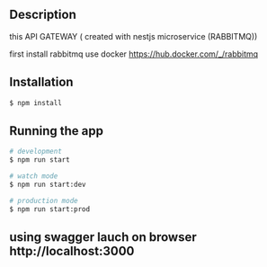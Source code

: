 



## Description

this API GATEWAY ( created with nestjs microservice (RABBITMQ))

first install rabbitmq use docker
https://hub.docker.com/_/rabbitmq

## Installation

```bash
$ npm install
```

## Running the app

```bash
# development
$ npm run start

# watch mode
$ npm run start:dev

# production mode
$ npm run start:prod
```

## using swagger lauch on browser http://localhost:3000

